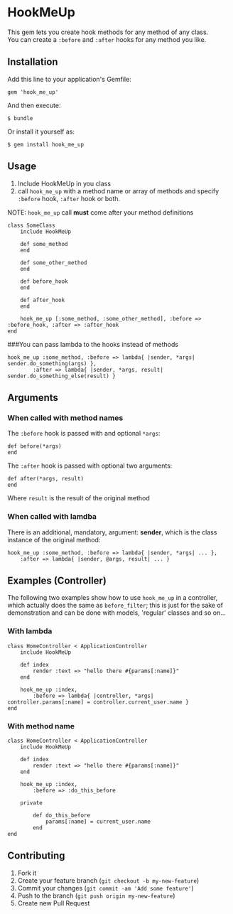
# HookMeUp

This gem lets you create hook methods for any method of any class.  
You can create a `:before` and `:after` hooks for any method you like.

## Installation

Add this line to your application's Gemfile:

    gem 'hook_me_up'

And then execute:

    $ bundle

Or install it yourself as:

    $ gem install hook_me_up

## Usage

1. Include HookMeUp in you class
2. call `hook_me_up` with a method name or array of methods and specify `:before` hook, `:after` hook or both.

NOTE: `hook_me_up` call **must** come after your method definitions


	class SomeClass
		include HookMeUp

		def some_method
		end

		def some_other_method
		end

		def before_hook
		end

		def after_hook
		end

		hook_me_up [:some_method, :some_other_method], :before => :before_hook, :after => :after_hook
	end


###You can pass lambda to the hooks instead of methods

	hook_me_up :some_method, :before => lambda{ |sender, *args| sender.do_something(args) },
			:after => lambda{ |sender, *args, result| sender.do_something_else(result) }

## Arguments

### When called with method names
The `:before` hook is passed with and optional `*args`:  

	def before(*args)
	end

The `:after` hook is passed with optional two arguments:  

	def after(*args, result)
	end

Where `result` is the result of the original method

### When called with lamdba
There is an additional, mandatory, argument: **sender**, which is the class instance of the original method:

	hook_me_up :some_method, :before => lambda{ |sender, *args| ... },
		:after => lambda{ |sender, @args, result| ... }


## Examples (Controller)
The following two examples show how to use `hook_me_up` in a controller,
which actually does the same as `before_filter`; this is just for the sake of demonstration and can be done with models, 'regular' classes and so on...


### With lambda
	class HomeController < ApplicationController
		include HookMeUp

		def index
			render :text => "hello there #{params[:name]}"
		end

		hook_me_up :index, 
			:before => lambda{ |controller, *args| controller.params[:name] = controller.current_user.name }
	end


### With method name
	class HomeController < ApplicationController
		include HookMeUp

		def index
			render :text => "hello there #{params[:name]}"
		end

		hook_me_up :index, 
			:before => :do_this_before

		private

			def do_this_before
				params[:name] = current_user.name
			end
	end


## Contributing

1. Fork it
2. Create your feature branch (`git checkout -b my-new-feature`)
3. Commit your changes (`git commit -am 'Add some feature'`)
4. Push to the branch (`git push origin my-new-feature`)
5. Create new Pull Request
